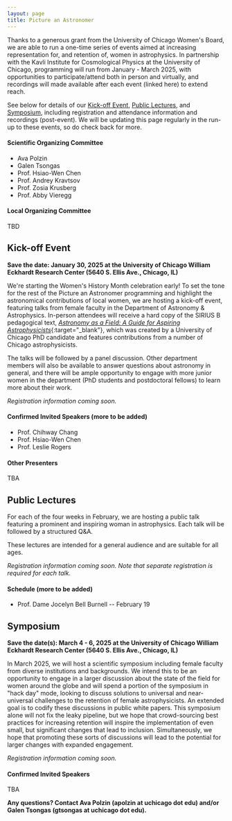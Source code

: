 ```yaml
---
layout: page
title: Picture an Astronomer
---
```


Thanks to a generous grant from the University of Chicago Women's Board, we are able to run a one-time series of events aimed at increasing representation for, and retention of, women in astrophysics. In partnership with the Kavli Institute for Cosmological Physics at the University of Chicago, programming will run from January - March 2025, with opportunities to participate/attend both in person and virtually, and recordings will made available after each event (linked here) to extend reach.

See below for details of our [Kick-off Event](#kick-off-event), [Public Lectures](#public-lectures), and [Symposium](#symposium), including registration and attendance information and recordings (post-event). We will be updating this page regularly in the run-up to these events, so do check back for more.

#### Scientific Organizing Committee
- Ava Polzin
- Galen Tsongas
- Prof. Hsiao-Wen Chen
- Prof. Andrey Kravtsov
- Prof. Zosia Krusberg
- Prof. Abby Vieregg

#### Local Organizing Committee
TBD


## Kick-off Event

**Save the date: January 30, 2025 at the University of Chicago William Eckhardt Research Center (5640 S. Ellis Ave., Chicago, IL)**

We're starting the Women's History Month celebration early! To set the tone for the rest of the Picture an Astronomer programming and highlight the astronomical contributions of local women, we are hosting a kick-off event, featuring talks from female faculty in the Department of Astronomy & Astrophysics.  In-person attendees will receive a hard copy of the SIRIUS B pedagogical text, [*Astronomy as a Field: A Guide for Aspiring Astrophysicists*](https://arxiv.org/abs/2312.04041){:target="_blank"}, which was created by a University of Chicago PhD candidate and features contributions from a number of Chicago astrophysicists.

The talks will be followed by a panel discussion. Other department members will also be available to answer questions about astronomy in general, and there will be ample opportunity to engage with more junior women in the department (PhD students and postdoctoral fellows) to learn more about their work. 

*Registration information coming soon.*

#### Confirmed Invited Speakers (more to be added)
- Prof. Chihway Chang
- Prof. Hsiao-Wen Chen
- Prof. Leslie Rogers

#### Other Presenters
TBA


## Public Lectures

For each of the four weeks in February, we are hosting a public talk featuring a prominent and inspiring woman in astrophysics. Each talk will be followed by a structured Q&A.

These lectures are intended for a general audience and are suitable for all ages.

*Registration information coming soon. Note that separate registration is required for each talk.*

#### Schedule (more to be added)
 - Prof. Dame Jocelyn Bell Burnell -- February 19


## Symposium

**Save the date(s): March 4 - 6, 2025 at the University of Chicago William Eckhardt Research Center (5640 S. Ellis Ave., Chicago, IL)**

In March 2025, we will host a scientific symposium including female faculty from diverse institutions and backgrounds. We intend this to be an opportunity to engage in a larger discussion about the state of the field for women around the globe and will spend a portion of the symposium in "hack day" mode, looking to discuss solutions to universal and near-universal challenges to the retention of female astrophysicists. An extended goal is to codify these discussions in public white papers. This symposium alone will not fix the leaky pipeline, but we hope that crowd-sourcing best practices for increasing retention will inspire the implementation of even small, but significant changes that lead to inclusion. Simultaneously, we hope that promoting these sorts of discussions will lead to the potential for larger changes with expanded engagement.

*Registration information coming soon.*

#### Confirmed Invited Speakers
TBA


**Any questions? Contact Ava Polzin (apolzin at uchicago dot edu) and/or Galen Tsongas (gtsongas at uchicago dot edu).**